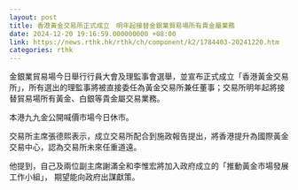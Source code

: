 ```yaml
---
layout: post
title: 香港黃金交易所正式成立　明年起接替金銀業貿易場所有貴金屬業務
date: 2024-12-20 19:16:59.000000000 +08:00
link: https://news.rthk.hk/rthk/ch/component/k2/1784403-20241220.htm
categories: rthk
---
```


金銀業貿易場今日舉行行員大會及理監事會選舉，並宣布正式成立「香港黃金交易所」，所有選出的理監事將被直接委任為黃金交易所兼任董事；交易所明年起將接替貿易場所有黃金、白銀等貴金屬交易業務。

本港九九金公開喊價市場今日休市。

交易所主席張德熙表示，成立交易所配合到施政報告提出，將香港提升為國際黃金交易中心，認為交易所未來任重道遠。

他提到，自己及兩位副主席謝滿全和李惟宏將加入政府成立的「推動黃金市場發展工作小組」， 期望能向政府出謀獻策。
